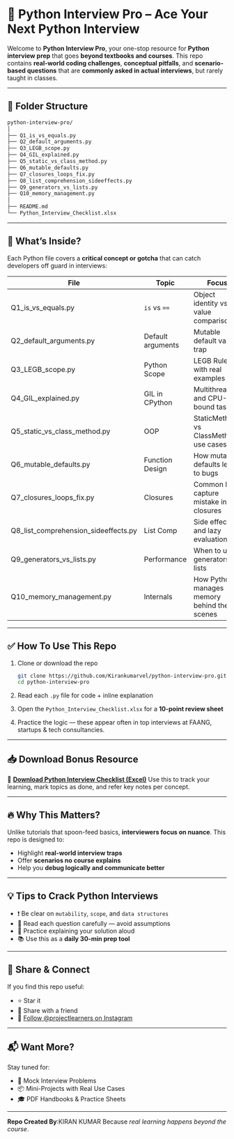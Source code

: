 # 🐍 Python Interview Pro – Ace Your Next Python Interview

Welcome to **Python Interview Pro**, your one-stop resource for **Python interview prep** that goes **beyond textbooks and courses**. This repo contains **real-world coding challenges**, **conceptual pitfalls**, and **scenario-based questions** that are **commonly asked in actual interviews**, but rarely taught in classes.

---

## 📁 Folder Structure

```bash
python-interview-pro/
│
├── Q1_is_vs_equals.py
├── Q2_default_arguments.py
├── Q3_LEGB_scope.py
├── Q4_GIL_explained.py
├── Q5_static_vs_class_method.py
├── Q6_mutable_defaults.py
├── Q7_closures_loops_fix.py
├── Q8_list_comprehension_sideeffects.py
├── Q9_generators_vs_lists.py
├── Q10_memory_management.py
│
├── README.md
└── Python_Interview_Checklist.xlsx
````

---

## 📌 What’s Inside?

Each Python file covers a **critical concept or gotcha** that can catch developers off guard in interviews:

| File                                    | Topic             | Focus                                       |
| --------------------------------------- | ----------------- | ------------------------------------------- |
| Q1\_is\_vs\_equals.py                   | `is` vs `==`      | Object identity vs value comparison         |
| Q2\_default\_arguments.py               | Default arguments | Mutable default values trap                 |
| Q3\_LEGB\_scope.py                      | Python Scope      | LEGB Rule with real examples                |
| Q4\_GIL\_explained.py                   | GIL in CPython    | Multithreading and CPU-bound tasks          |
| Q5\_static\_vs\_class\_method.py        | OOP               | StaticMethod vs ClassMethod use cases       |
| Q6\_mutable\_defaults.py                | Function Design   | How mutable defaults lead to bugs           |
| Q7\_closures\_loops\_fix.py             | Closures          | Common loop capture mistake in closures     |
| Q8\_list\_comprehension\_sideeffects.py | List Comp         | Side effects and lazy evaluation            |
| Q9\_generators\_vs\_lists.py            | Performance       | When to use generators vs lists             |
| Q10\_memory\_management.py              | Internals         | How Python manages memory behind the scenes |

---

## ✅ How To Use This Repo

1. Clone or download the repo

   ```bash
   git clone https://github.com/Kirankumarvel/python-interview-pro.git
   cd python-interview-pro
   ```

2. Read each `.py` file for code + inline explanation

3. Open the `Python_Interview_Checklist.xlsx` for a **10-point review sheet**

4. Practice the logic — these appear often in top interviews at FAANG, startups & tech consultancies.

---

## 📥 Download Bonus Resource

🔗 [**Download Python Interview Checklist (Excel)**]([./resources/Python_Interview_Checklist.xlsx](https://github.com/Kirankumarvel/Python-interview-pro/blob/main/Python_Interview_Checklist.xlsx))
Use this to track your learning, mark topics as done, and refer key notes per concept.

---

## 🔥 Why This Matters?

Unlike tutorials that spoon-feed basics, **interviewers focus on nuance**.
This repo is designed to:

* Highlight **real-world interview traps**
* Offer **scenarios no course explains**
* Help you **debug logically and communicate better**

---

## 💡 Tips to Crack Python Interviews

* ❗ Be clear on `mutability`, `scope`, and `data structures`
* 👀 Read each question carefully — avoid assumptions
* 💬 Practice explaining your solution aloud
* 📚 Use this as a **daily 30-min prep tool**

---

## 📢 Share & Connect

If you find this repo useful:

* ⭐ Star it
* 🔁 Share with a friend
* 🔗 [Follow @projectlearners on Instagram](https://www.instagram.com/projectlearners)

---

## 📬 Want More?

Stay tuned for:

* 💼 Mock Interview Problems
* 📦 Mini-Projects with Real Use Cases
* 🎓 PDF Handbooks & Practice Sheets

---

**Repo Created By**:KIRAN KUMAR
Because *real learning happens beyond the course*.
